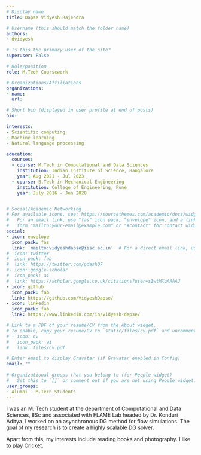 ```yaml
---
# Display name
title: Dapse Vidyesh Rajendra

# Username (this should match the folder name)
authors:
- dvidyesh

# Is this the primary user of the site?
superuser: False

# Role/position
role: M.Tech Coursework

# Organizations/Affiliations
organizations:
- name: 
  url: 

# Short bio (displayed in user profile at end of posts)
bio: 

interests:
- Scientific computing   
- Machine learning
- Natural language processing

education:
  courses:
  - course: M.Tech in Computational and Data Sciences
    institution: Indian Institute of Science, Bangalore
    year: Aug 2021 - Jul 2023
  - course: B.Tech in Mechanical Engineering
    institution: College of Engineering, Pune
    year: July 2016 - Jun 2020


# Social/Academic Networking
# For available icons, see: https://sourcethemes.com/academic/docs/widgets/#icons
#   For an email link, use "fas" icon pack, "envelope" icon, and a link in the
#   form "mailto:your-email@example.com" or "#contact" for contact widget.
social:
- icon: envelope
  icon_pack: fas
  link: 'mailto:vidyeshdapse@iisc.ac.in'  # For a direct email link, use "mailto:test@example.org".
#- icon: twitter
#  icon_pack: fab
#  link: https://twitter.com/pdash07
#- icon: google-scholar
#  icon_pack: ai
#  link: https://scholar.google.co.uk/citations?user=sIwtMXoAAAAJ
- icon: github
  icon_pack: fab
  link: https://github.com/VidyeshDapse/ 
- icon: linkedin
  icon_pack: fab
  link: https://www.linkedin.com/in/vidyesh-dapse/  

# Link to a PDF of your resume/CV from the About widget.
# To enable, copy your resume/CV to `static/files/cv.pdf` and uncomment the lines below.  
# - icon: cv
#   icon_pack: ai
#   link: files/cv.pdf

# Enter email to display Gravatar (if Gravatar enabled in Config)
email: ""
  
# Organizational groups that you belong to (for People widget)
#   Set this to `[]` or comment out if you are not using People widget.  
user_groups:
- Alumni - M.Tech Students
---
```

I was an M. Tech student at the department of Computational and Data Sciences, IISc and associated with FLAME Lab headed by Dr. Konduri Aditya. I worked on an asynchronous DG method for flow simulations. The goal of my research is to create a highly scalable DG solver.   

Apart from this, my interests include reading books and photography. I like to play Cricket.   



